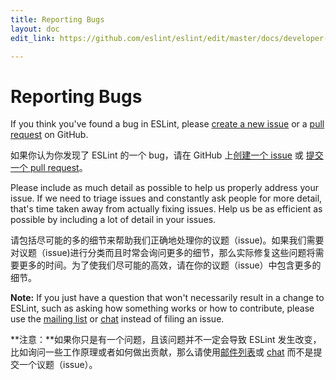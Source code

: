 ```yaml
---
title: Reporting Bugs
layout: doc
edit_link: https://github.com/eslint/eslint/edit/master/docs/developer-guide/contributing/reporting-bugs.md

---
```

<!-- Note: No pull requests accepted for this file. See README.md in the root directory for details. -->

# Reporting Bugs

If you think you've found a bug in ESLint, please [create a new issue](https://github.com/eslint/eslint/issues/new) or a [pull request](/docs/developer-guide/contributing/pull-requests) on GitHub.

如果你认为你发现了 ESLint 的一个 bug，请在 GitHub 上[创建一个 issue](/docs/developer-guide/contributing/pull-requests) 或 [提交一个 pull request](/docs/developer-guide/contributing/pull-requests)。

Please include as much detail as possible to help us properly address your issue. If we need to triage issues and constantly ask people for more detail, that's time taken away from actually fixing issues. Help us be as efficient as possible by including a lot of detail in your issues.

请包括尽可能的多的细节来帮助我们正确地处理你的议题（issue)。如果我们需要对议题（issue)进行分类而且时常会询问更多的细节，那么实际修复这些问题将需要更多的时间。为了使我们尽可能的高效，请在你的议题（issue）中包含更多的细节。

**Note:** If you just have a question that won't necessarily result in a change to ESLint, such as asking how something works or how to contribute, please use the [mailing list](https://groups.google.com/group/eslint) or [chat](https://gitter.im/eslint/eslint) instead of filing an issue.

**注意：**如果你只是有一个问题，且该问题并不一定会导致 ESLint 发生改变，比如询问一些工作原理或者如何做出贡献，那么请使用[邮件列表](https://groups.google.com/group/eslint)或 [chat](https://gitter.im/eslint/eslint) 而不是提交一个议题（issue）。

